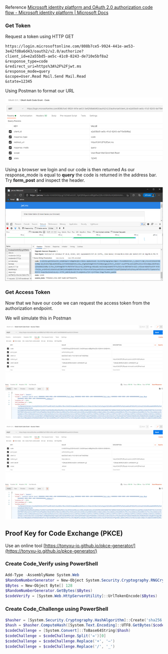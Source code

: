 Reference [Microsoft identity platform and OAuth 2.0 authorization code flow - Microsoft identity platform | Microsoft Docs](https://docs.microsoft.com/en-us/azure/active-directory/develop/v2-oauth2-auth-code-flow)

### Get Token
Request a token using HTTP GET
```
https://login.microsoftonline.com/808b7ce5-9924-441e-ae53-3e42fd8a6d43/oauth2/v2.0/authorize?
client_id=e2a55bd5-ae5c-41c0-8243-de710e5bf8a2
&response_type=code
&redirect_uri=https%3A%2F%2Fjwt.ms
&response_mode=query
&scope=User.Read Mail.Send Mail.Read
&state=12345
```
Using Postman to format our URL

![Lab Overview](https://github.com/MasonTorres/AnAuthenticationLab/blob/master/img/AuthFlows-AuthGrantFlowGet.png)

Using a browser we login and our code is then returned
As our response_mode is equal to **query** the code is returned in the address bar.  Try **form_post** and inspect the header.

![Lab Overview](https://github.com/MasonTorres/AnAuthenticationLab/blob/master/img/AuthFlows-AuthGrantFlowCode.png)

### Get Access Token
Now that we have our code we can request the access token from the authorization endpoint. 

We will simulate this in Postman

![Lab Overview](https://github.com/MasonTorres/AnAuthenticationLab/blob/master/img/AuthFlows-AuthGrantFlowGetAccessToken01.png)

![Lab Overview](https://github.com/MasonTorres/AnAuthenticationLab/blob/master/img/AuthFlows-AuthGrantFlowGetAccessToken02.png)

## Proof Key for Code Exchange (PKCE)

Use an online tool [https://tonyxu-io.github.io/pkce-generator/](https://tonyxu-io.github.io/pkce-generator/)

### Create Code_Verify using PowerShell
```powershell
Add-Type -AssemblyName System.Web
$RandomNumberGenerator = New-Object System.Security.Cryptography.RNGCryptoServiceProvider
$Bytes = New-Object Byte[] 128
$RandomNumberGenerator.GetBytes($Bytes)
$codeVerify = [System.Web.HttpServerUtility]::UrlTokenEncode($Bytes)
```

### Create Code_Challenge using PowerShell
```powershell
$hasher = [System.Security.Cryptography.HashAlgorithm]::Create('sha256')
$hash = $hasher.ComputeHash([System.Text.Encoding]::UTF8.GetBytes($codeVerify))
$codeChallenge = [System.Convert]::ToBase64String($hash)
$codeChallenge = $codeChallenge.Split('=')[0]
$codeChallenge = $codeChallenge.Replace('+', '–')
$codeChallenge = $codeChallenge.Replace('/', '_')
```